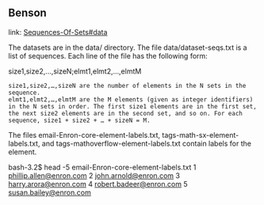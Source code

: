 ## Benson

link: [Sequences-Of-Sets#data](https://github.com/arbenson/Sequences-Of-Sets#data)

The datasets are in the data/ directory. The file data/dataset-seqs.txt is a list of sequences. Each line of the file has the following form:

size1,size2,…,sizeN;elmt1,elmt2,…,elmtM

    size1,size2,…,sizeN are the number of elements in the N sets in the sequence.
    elmt1,elmt2,…,elmtM are the M elements (given as integer identifiers) in the N sets in order. The first size1 elements are in the first set, the next size2 elements are in the second set, and so on. For each sequence, size1 + size2 + … + sizeN = M.

The files email-Enron-core-element-labels.txt, tags-math-sx-element-labels.txt, and tags-mathoverflow-element-labels.txt contain labels for the element.

bash-3.2$ head -5 email-Enron-core-element-labels.txt 
1 phillip.allen@enron.com
2 john.arnold@enron.com
3 harry.arora@enron.com
4 robert.badeer@enron.com
5 susan.bailey@enron.com

